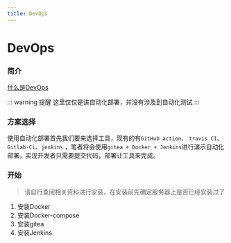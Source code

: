 ```yaml
---
title: DevOps
---
```


# DevOps


### 简介

[什么是DevOps](https://zh.wikipedia.org/wiki/DevOps)

::: warning 提醒
这里仅仅是讲自动化部署，并没有涉及到自动化测试
:::

### 方案选择

使用自动化部署首先我们要来选择工具，现有的有`GitHub action`、 `travis CI`、`Gitlab-Ci`、`jenkins` ，笔者将会使用`gitea + Docker + Jenkins`进行演示自动化部署，实现开发者只需要提交代码，部署让工具来完成。

### 开始

> 请自行查阅相关资料进行安装，在安装前先确定服务器上是否已经安装过了

1. 安装Docker
2. 安装Docker-compose
3. 安装gitea
4. 安装Jenkins

